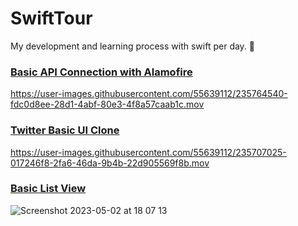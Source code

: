 # SwiftTour
 My development and learning process with swift per day. 🚀
 
### [Basic API Connection with Alamofire](https://github.com/akaanuzman/SwiftTour/tree/main/SwiftUI/SwiftUITour/SwiftUITour/ApiConnectionWithAlamofire)
https://user-images.githubusercontent.com/55639112/235764540-fdc0d8ee-28d1-4abf-80e3-4f8a57caab1c.mov
 
### [Twitter Basic UI Clone](https://github.com/akaanuzman/SwiftTour/blob/main/SwiftUI/SwiftUITour/SwiftUITour/List/Views/TweetListView.swift)
https://user-images.githubusercontent.com/55639112/235707025-017246f8-2fa6-46da-9b4b-22d905569f8b.mov
 
### [Basic List View](https://github.com/akaanuzman/SwiftTour/blob/main/SwiftUI/SwiftUITour/SwiftUITour/List/Views/ListView.swift)
 ![Screenshot 2023-05-02 at 18 07 13](https://user-images.githubusercontent.com/55639112/235707512-2430fd2a-ec31-4ed8-9eda-b0403e6e4349.png)
